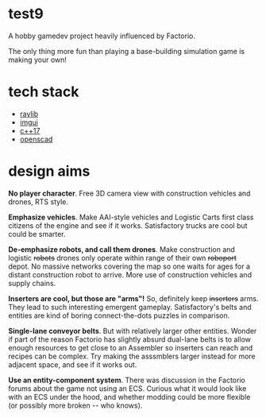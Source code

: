 # test9

A hobby gamedev project heavily influenced by Factorio.

The only thing more fun than playing a base-building simulation game is making your own!

# tech stack

* [raylib](https://github.com/raysan5/raylib)
* [imgui](https://github.com/ocornut/imgui)
* [c++17](https://en.wikipedia.org/wiki/C%2B%2B17)
* [openscad](http://www.openscad.org/)

# design aims

**No player character**. Free 3D camera view with construction vehicles and drones, RTS style.

**Emphasize vehicles**. Make AAI-style vehicles and Logistic Carts first class citizens of the engine and see if it works. Satisfactory trucks are cool but could be smarter.

**De-emphasize robots, and call them drones**. Make construction and logistic ~~robots~~ drones only operate within range of their own ~~roboport~~ depot. No massive networks covering the map so one waits for ages for a distant construction robot to arrive. More use of construction vehicles and supply chains.

**Inserters are cool, but those are "arms"!** So, definitely keep ~~inserters~~ arms. They lead to such interesting emergent gameplay. Satisfactory's belts and entities are kind of boring connect-the-dots puzzles in comparison.

**Single-lane conveyor belts**. But with relatively larger other entities. Wonder if part of the reason Factorio has slightly absurd dual-lane belts is to allow enough resources to get close to an Assembler so inserters can reach and recipes can be complex. Try making the asssmblers larger instead for more adjacent space, and see if it works out.

**Use an entity-component system**. There was discussion in the Factorio forums about the game not using an ECS. Curious what it would look like with an ECS under the hood, and whether modding could be more flexible (or possibly more broken -- who knows).
